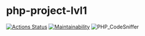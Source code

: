 # php-project-lvl1


[![Actions Status](https://github.com/llravell/php-project-lvl1/workflows/hexlet-check/badge.svg)](https://github.com/llravell/php-project-lvl1/actions)
[![Maintainability](https://api.codeclimate.com/v1/badges/a99a88d28ad37a79dbf6/maintainability)](https://codeclimate.com/github/codeclimate/codeclimate/maintainability)
![PHP_CodeSniffer](https://github.com/llravell/php-project-lvl1/actions/workflows/linter.yml/badge.svg)
